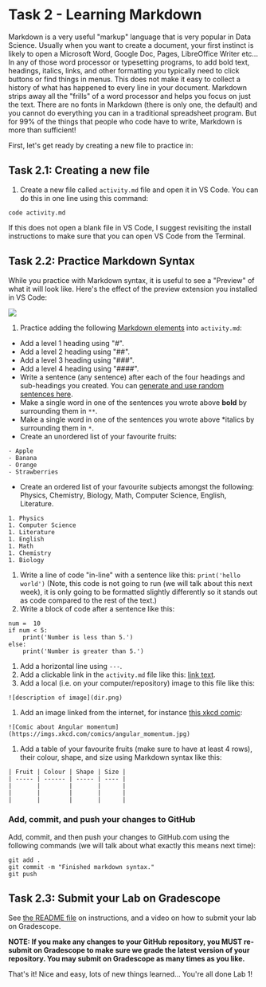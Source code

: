 # Task 2 - Learning Markdown

Markdown is a very useful "markup" language that is very popular in Data Science.
Usually when you want to create a document, your first instinct is likely to open a Microsoft Word, Google Doc, Pages, LibreOffice Writer etc...
In any of those word processor or typesetting programs, to add bold text, headings, italics, links, and other formatting you typically need to click buttons or find things in menus.
This does not make it easy to collect a history of what has happened to every line in your document.
Markdown strips away all the "frills" of a word processor and helps you focus on just the text.
There are no fonts in Markdown (there is only one, the default) and you cannot do everything you can in a traditional spreadsheet program.
But for 99% of the things that people who code have to write, Markdown is more than sufficient!

First, let's get ready by creating a new file to practice in:

## Task 2.1: Creating a new file

1. Create a new file called `activity.md` file and open it in VS Code. You can do this in one line using this command:

```
code activity.md
```
If this does not open a blank file in VS Code, I suggest revisiting the install instructions to make sure that you can open VS Code from the Terminal.

## Task 2.2: Practice Markdown Syntax

While you practice with Markdown syntax, it is useful to see a "Preview" of what it will look like.
Here's the effect of the preview extension you installed in VS Code:

![](images/md_preview.gif)

1. Practice adding the following [Markdown elements](https://www.markdownguide.org/cheat-sheet/) into `activity.md`:

- Add a level 1 heading using "#".
- Add a level 2 heading using "##".
- Add a level 3 heading using "###".
- Add a level 4 heading using "####".
- Write a sentence (any sentence) after each of the four headings and sub-headings you created. You can [generate and use random sentences here](https://www.lipsum.com).
- Make a single word in one of the sentences you wrote above **bold** by surrounding them in `**`.
- Make a single word in one of the sentences you wrote above *italics by surrounding them in `*`.
- Create an unordered list of your favourite fruits:
```
- Apple
- Banana
- Orange
- Strawberries
```
- Create an ordered list of your favourite subjects amongst the following: Physics, Chemistry, Biology, Math, Computer Science, English, Literature.
```
1. Physics
1. Computer Science
1. Literature
1. English
1. Math
1. Chemistry
1. Biology
```
1. Write a line of code "in-line" with a sentence like this: `print('hello world')` (Note, this code is not going to run (we will talk about this next week), it is only going to be formatted slightly differently so it stands out as code compared to the rest of the text.)
1. Write a block of code after a sentence like this: 
```
num =  10
if num < 5:
    print('Number is less than 5.')
else:
    print('Number is greater than 5.')
```
1. Add a horizontal line using `---`.
1. Add a clickable link in the `activity.md` file like this: [link text](https://cbc.ca).
1. Add a local (i.e. on your computer/repository) image to this file like this:
```
![description of image](dir.png)
```
1. Add an image linked from the internet, for instance [this xkcd comic](https://imgs.xkcd.com/comics/angular_momentum.jpg):
```
![Comic about Angular momentum](https://imgs.xkcd.com/comics/angular_momentum.jpg)

```
1. Add a table of your favourite fruits (make sure to have at least 4 rows), their colour, shape, and size using Markdown syntax like this:
```
| Fruit | Colour | Shape | Size |
| ----- | ------ | ----- | ---- |
|       |        |       |      |
|       |        |       |      |
|       |        |       |      |
```

### Add, commit, and push your changes to GitHub

Add, commit, and then push your changes to GitHub.com using the following commands (we will talk about what exactly this means next time):

```
git add .
git commit -m "Finished markdown syntax."
git push
```

## Task 2.3: Submit your Lab on Gradescope

See [the README file](./README.md) on instructions, and a video on how to submit your lab on Gradescope.

**NOTE: If you make any changes to your GitHub repository, you MUST re-submit on Gradescope to make sure we grade the latest version of your repository. You may submit on Gradescope as many times as you like.**

That's it! 
Nice and easy, lots of new things learned...
You're all done Lab 1!